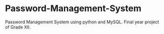 # Password-Management-System
Password Management System using python and MySQL. Final year project of Grade XII.
